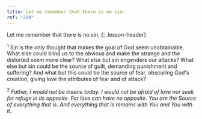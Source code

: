 ```yaml
---
title: Let me remember that there is no sin.
ref: "259"
---
```


Let me remember that there is no sin.
{: .lesson-header}

<sup>1</sup> Sin is the only thought that makes the goal of God seem
unobtainable. What else could blind us to the obvious and make the
strange and the distorted seem more clear? What else but sin engenders
our attacks? What else but sin could be the source of guilt, demanding
punishment and suffering? And what but this could be the source of fear,
obscuring God's creation, giving love the attributes of fear and of
attack?

<sup>2</sup> *Father, I would not be insane today. I would not be afraid
of love nor seek for refuge in its opposite. For love can have no
opposite. You are the Source of everything that is. And everything that
is remains with You and You with it*.


